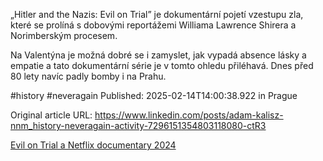 „Hitler and the Nazis: Evil on Trial” je dokumentární pojetí vzestupu zla, které se prolíná s dobovými reportážemi Williama Lawrence Shirera a Norimberským procesem.


Na Valentýna je možná dobré se i zamyslet, jak vypadá absence lásky a empatie a tato dokumentární série je v tomto ohledu přiléhavá. Dnes před 80 lety navíc padly bomby i na Prahu.

#history #neveragain
Published: 2025-02-14T14:00:38.922 in Prague

Original article URL: https://www.linkedin.com/posts/adam-kalisz-nnm_history-neveragain-activity-7296151354803118080-ctR3

[Evil on Trial a Netflix documentary 2024](./media/evil-on-trial.jpg)